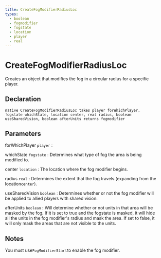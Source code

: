 ```yaml
---
title: CreateFogModifierRadiusLoc
types:
  - boolean
  - fogmodifier
  - fogstate
  - location
  - player
  - real
---
```


# CreateFogModifierRadiusLoc
Creates an object that modifies the fog in a circular radius for a specific player.

## Declaration

```jass
native CreateFogModifierRadiusLoc takes player forWhichPlayer, fogstate whichState, location center, real radius, boolean useSharedVision, boolean afterUnits returns fogmodifier
```

## Parameters
forWhichPlayer `player`
: 

whichState `fogstate`
: Determines what type of fog the area is being modified to.

center `location`
: The location where the fog modifier begins.

radius `real`
: Determines the extent that the fog travels (expanding from the location`center`).

useSharedVision `boolean`
: Determines whether or not the fog modifier will be applied to allied players with shared vision.

afterUnits `boolean`
: Will determine whether or not units in that area will be masked by the fog. If it is set to true and the fogstate is masked, it will hide all the units in the fog modifier's radius and mask the area. If set to false, it will only mask the areas that are not visible to the units.

## Notes 
You must use`FogModifierStart`to enable the fog modifier.
